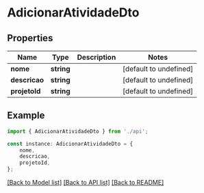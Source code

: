 # AdicionarAtividadeDto


## Properties

Name | Type | Description | Notes
------------ | ------------- | ------------- | -------------
**nome** | **string** |  | [default to undefined]
**descricao** | **string** |  | [default to undefined]
**projetoId** | **string** |  | [default to undefined]

## Example

```typescript
import { AdicionarAtividadeDto } from './api';

const instance: AdicionarAtividadeDto = {
    nome,
    descricao,
    projetoId,
};
```

[[Back to Model list]](../README.md#documentation-for-models) [[Back to API list]](../README.md#documentation-for-api-endpoints) [[Back to README]](../README.md)
